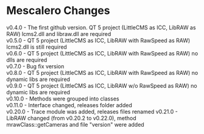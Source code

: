 # Mescalero Changes

v0.4.0 - The first github version. QT 5 project (LittleCMS as ICC, LibRAW as RAW) lcms2.dll and libraw.dll are required<br>
v0.5.0 - QT 5 project (LittleCMS as ICC, LibRAW with RawSpeed as RAW) lcms2.dll is still required<br>
v0.6.0 - QT 5 project (LittleCMS as ICC, LibRAW with RawSpeed as RAW) no dlls are required<br>
v0.7.0 - Bug fix version<br>
v0.8.0 - QT 5 project (LittleCMS as ICC, LibRAW with RawSpeed as RAW) no dynamic libs are required<br>
v0.9.0 - QT 5 project (LittleCMS as ICC, LibRAW w/o RawSpeed as RAW) no dynamic libs are required<br>
v0.10.0 - Methods were grouped into classes<br>
v0.11.0 - Interface changed, releases folder added<br>
v0.20.0 - Trace module was added, releases files renamed
v0.21.0 - LibRAW changed (from v0.20.2 to v0.22.0), method mrawClass::getCameras and file "version" were added
